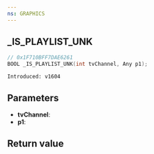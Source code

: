 ```yaml
---
ns: GRAPHICS
---
```

## _IS_PLAYLIST_UNK

```c
// 0x1F710BFF7DAE6261
BOOL _IS_PLAYLIST_UNK(int tvChannel, Any p1);
```

```
Introduced: v1604
```

## Parameters
* **tvChannel**:
* **p1**:

## Return value

